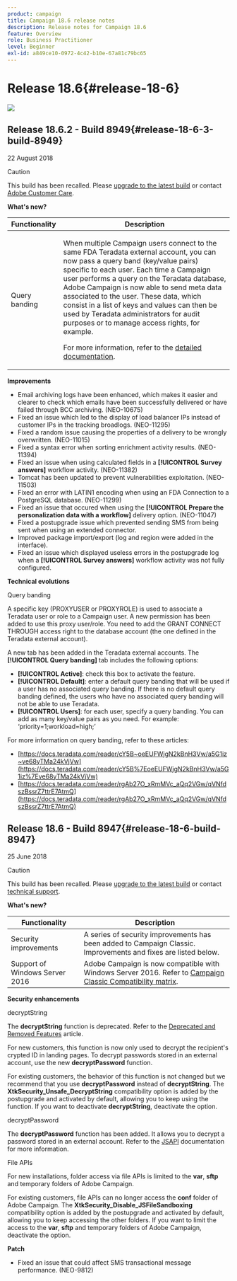 ```yaml
---
product: campaign
title: Campaign 18.6 release notes
description: Release notes for Campaign 18.6
feature: Overview
role: Business Practitioner
level: Beginner
exl-id: a849ce10-0972-4c42-b10e-67a81c79bc65
---
```

# Release 18.6{#release-18-6}

![](assets/do-not-localize/v7-only.svg)

## Release 18.6.2 - Build 8949{#release-18-6-3-build-8949}

22 August 2018

>[!CAUTION]
>
>This build has been recalled. Please [upgrade to the latest build](../../production/using/build-upgrade.md) or contact [Adobe Customer Care](https://helpx.adobe.com/enterprise/admin-guide.html/enterprise/using/support-for-experience-cloud.ug.html).

**What's new?**

<table> 
 <thead> 
  <tr> 
   <th> Functionality<br /> </th> 
   <th> Description<br /> </th> 
  </tr> 
 </thead> 
 <tbody> 
  <tr> 
   <td> Query banding<br /> </td> 
   <td> <p>When multiple Campaign users connect to the same FDA Teradata external account, you can now pass a query band (key/value pairs) specific to each user. Each time a Campaign user performs a query on the Teradata database, Adobe Campaign is now able to send meta data associated to the user. These data, which consist in a list of keys and values can then be used by Teradata administrators for audit purposes or to manage access rights, for example.</p><p>For more information, refer to the <a href="../../installation/using/external-accounts.md">detailed documentation</a>.</p> </td>
  </tr> 
 </tbody> 
</table>

**Improvements**

* Email archiving logs have been enhanced, which makes it easier and clearer to check which emails have been successfully delivered or have failed through BCC archiving. (NEO-10675)
* Fixed an issue which led to the display of load balancer IPs instead of customer IPs in the tracking broadlogs. (NEO-11295)
* Fixed a random issue causing the properties of a delivery to be wrongly overwritten. (NEO-11015)
* Fixed a syntax error when sorting enrichment activity results. (NEO-11394)
* Fixed an issue when using calculated fields in a **[!UICONTROL Survey answers]** workflow activity. (NEO-11382)
* Tomcat has been updated to prevent vulnerabilities exploitation. (NEO-11503)
* Fixed an error with LATIN1 encoding when using an FDA Connection to a PostgreSQL database. (NEO-11299)
* Fixed an issue that occured when using the **[!UICONTROL Prepare the personalization data with a workflow]** delivery option. (NEO-11047)
* Fixed a postupgrade issue which prevented sending SMS from being sent when using an extended connector.
* Improved package import/export (log and region were added in the interface).
* Fixed an issue which displayed useless errors in the postupgrade log when a **[!UICONTROL Survey answers]** workflow activity was not fully configured.

**Technical evolutions**

Query banding

A specific key (PROXYUSER or PROXYROLE) is used to associate a Teradata user or role to a Campaign user. A new permission has been added to use this proxy user/role. You need to add the GRANT CONNECT THROUGH access right to the database account (the one defined in the Teradata external account).

A new tab has been added in the Teradata external accounts. The **[!UICONTROL Query banding]** tab includes the following options:

* **[!UICONTROL Active]**: check this box to activate the feature.
* **[!UICONTROL Default]**: enter a default query banding that will be used if a user has no associated query banding. If there is no default query banding defined, the users who have no associated query banding will not be able to use Teradata.
* **[!UICONTROL Users]**: for each user, specify a query banding. You can add as many key/value pairs as you need. For example: ‘priority=1;workload=high;’

For more information on query banding, refer to these articles:

* [https://docs.teradata.com/reader/cY5B~oeEUFWjgN2kBnH3Vw/a5G1iz~ve68yTMa24kVjVw](https://docs.teradata.com/reader/cY5B%7EoeEUFWjgN2kBnH3Vw/a5G1iz%7Eve68yTMa24kVjVw) 
* [https://docs.teradata.com/reader/rgAb27O_xRmMVc_aQq2VGw/qVNfdszBssrZ7ttrE7AtmQ](https://docs.teradata.com/reader/rgAb27O_xRmMVc_aQq2VGw/qVNfdszBssrZ7ttrE7AtmQ)

## Release 18.6 - Build 8947{#release-18-6-build-8947}

25 June 2018

>[!CAUTION]
>
>This build has been recalled. Please [upgrade to the latest build](../../production/using/build-upgrade.md) or contact [technical support](https://helpx.adobe.com/enterprise/admin-guide.html/enterprise/using/support-for-experience-cloud.ug.html).

**What's new?**

<table> 
 <thead> 
  <tr> 
   <th> Functionality<br /> </th> 
   <th> Description<br /> </th> 
  </tr> 
 </thead> 
 <tbody> 
  <tr> 
   <td> Security improvements<br /> </td> 
   <td> A series of security improvements has been added to Campaign Classic. Improvements and fixes are listed below.<br /> </td> 
  </tr> 
  <tr> 
   <td> Support of Windows Server 2016<br /> </td> 
   <td> Adobe Campaign is now compatible with Windows Server 2016. Refer to <a href="https://helpx.adobe.com/campaign/kb/compatibility-matrix.html">Campaign Classic Compatibility matrix</a>.<br /> </td> 
  </tr> 
 </tbody> 
</table>

**Security enhancements**

decryptString

The **decryptString** function is deprecated. Refer to the [Deprecated and Removed Features](https://helpx.adobe.com/campaign/kb/deprecated-and-removed-features.html) article.

For new customers, this function is now only used to decrypt the recipient's crypted ID in landing pages. To decrypt passwords stored in an external account, use the new **decryptPassword** function.

For existing customers, the behavior of this function is not changed but we recommend that you use **decryptPassword** instead of **decryptString**. The **XtkSecurity_Unsafe_DecryptString** compatibility option is added by the postupgrade and activated by default, allowing you to keep using the function. If you want to deactivate **decryptString**, deactivate the option.

decryptPassword

The **decryptPassword** function has been added. It allows you to decrypt a password stored in an external account. Refer to the [JSAPI](https://helpx.adobe.com/campaign/kb/compatibility-matrix.html) documentation for more information.

File APIs

For new installations, folder access via file APIs is limited to the **var**, **sftp** and temporary folders of Adobe Campaign.

For existing customers, file APIs can no longer access the **conf** folder of Adobe Campaign. The **XtkSecurity_Disable_JSFileSandboxing** compatibility option is added by the postupgrade and activated by default, allowing you to keep accessing the other folders. If you want to limit the access to the **var**, **sftp** and temporary folders of Adobe Campaign, deactivate the option.

**Patch**

* Fixed an issue that could affect SMS transactional message performance. (NEO-9812)

